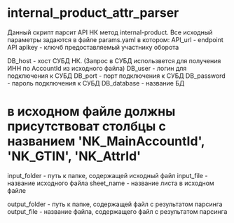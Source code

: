 # internal_product_attr_parser
Данный скрипт парсит API НК метод internal-product. 
Все исходный параметры задаются в файле params.yaml 
в котором:
API_url - endpoint API
apikey - ключб предоставляемый участнику оборота

DB_host - хост СУБД НК. (Запрос в СУБД использвется для получения ИНН по AccountId из исходного файла)
DB_user - логин для подключения к СУБД
DB_port - порт подключения к СУБД
DB_password - пароль подключения к СУБД
DB_database - название БД

# в исходном файле должны присутствоват столбцы с названием 'NK_MainAccountId', 'NK_GTIN', 'NK_AttrId'
input_folder - путь к папке, содержащей исходный файл
input_file - название исходного файла
sheet_name - название листа в исходном файле

output_folder - путь к папке, содержащей файл с результатом парсинга
output_file - название файла, содержащего файл с результатом парсинга
